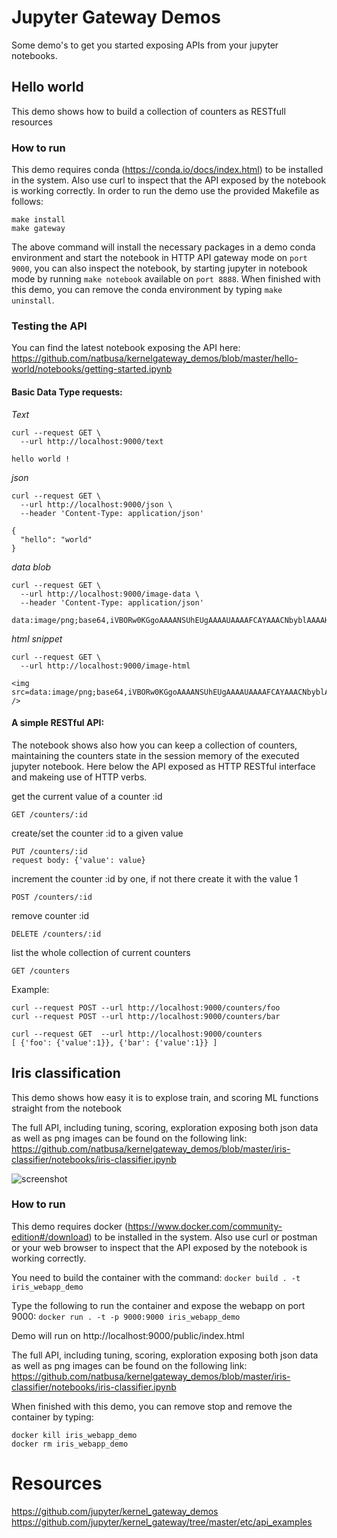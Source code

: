 # Jupyter Gateway Demos

Some demo's to get you started exposing APIs from your jupyter notebooks.

## Hello world

This demo shows how to build a collection of counters as RESTfull resources

### How to run

This demo requires conda (https://conda.io/docs/index.html) to be installed in the system. Also use curl to inspect that the API exposed by the notebook is working correctly. In order to run the demo use the provided Makefile as follows:

```
make install
make gateway
```
The above command will install the necessary packages in a demo conda environment and start the notebook in HTTP API gateway mode on `port 9000`, you can also inspect the notebook, by starting jupyter in notebook mode by running `make notebook` available on `port 8888`. When finished with this demo, you can remove the conda environment by typing `make uninstall`.

### Testing the API

You can find the latest notebook exposing the API here:  
https://github.com/natbusa/kernelgateway_demos/blob/master/hello-world/notebooks/getting-started.ipynb

#### Basic Data Type requests:

*Text*

```
curl --request GET \
  --url http://localhost:9000/text 
```
```
hello world !
```

*json*
```
curl --request GET \
  --url http://localhost:9000/json \
  --header 'Content-Type: application/json'
```
```
{
  "hello": "world"
}
```

*data blob*
```
curl --request GET \
  --url http://localhost:9000/image-data \
  --header 'Content-Type: application/json'
```
```
data:image/png;base64,iVBORw0KGgoAAAANSUhEUgAAAAUAAAAFCAYAAACNbyblAAAAHElEQVQI12P4//8/w38GIAXDIBKE0DHxgljNBAAO9TXL0Y4OHwAAAABJRU5ErkJggg==
```

*html snippet*
```
curl --request GET \
  --url http://localhost:9000/image-html
```
```
<img src=data:image/png;base64,iVBORw0KGgoAAAANSUhEUgAAAAUAAAAFCAYAAACNbyblAAAAHElEQVQI12P4//8/w38GIAXDIBKE0DHxgljNBAAO9TXL0Y4OHwAAAABJRU5ErkJggg== />
```

#### A simple RESTful API:

The notebook shows also how you can keep a collection of counters, maintaining the counters state in the session memory of the executed jupyter notebook. Here below the API exposed as HTTP RESTful interface and makeing use of HTTP verbs.

get the current value of a counter :id
```
GET /counters/:id
```

create/set the counter :id to a given value
```
PUT /counters/:id
request body: {'value': value}
```

increment the counter :id by one, if not there create it with the value 1
```
POST /counters/:id
```

remove counter :id  
```
DELETE /counters/:id
```

list the whole collection of current counters
```
GET /counters
```

Example:
```
curl --request POST --url http://localhost:9000/counters/foo
curl --request POST --url http://localhost:9000/counters/bar

curl --request GET  --url http://localhost:9000/counters
[ {'foo': {'value':1}}, {'bar': {'value':1}} ]
```


## Iris classification

This demo shows how easy it is to explose train, and scoring ML functions straight from the notebook

The full API, including tuning, scoring, exploration exposing both json data as well as png images can be found on the following link:   
https://github.com/natbusa/kernelgateway_demos/blob/master/iris-classifier/notebooks/iris-classifier.ipynb

![screenshot](https://raw.githubusercontent.com/natbusa/kernelgateway_demos/master/media/screenshot.png)

### How to run

This demo requires docker (https://www.docker.com/community-edition#/download) to be installed in the system. Also use curl or postman or your web browser to inspect that the API exposed by the notebook is working correctly.

You need to build the container with the command:
```docker build . -t iris_webapp_demo```

Type the following to run the container and expose the webapp on port 9000:
```docker run . -t -p 9000:9000 iris_webapp_demo```

Demo will run on http://localhost:9000/public/index.html  

The full API, including tuning, scoring, exploration exposing both json data as well as png images can be found on the following link:   
https://github.com/natbusa/kernelgateway_demos/blob/master/iris-classifier/notebooks/iris-classifier.ipynb

When finished with this demo, you can remove stop and remove the container by typing:
```
docker kill iris_webapp_demo
docker rm iris_webapp_demo
```

# Resources

https://github.com/jupyter/kernel_gateway_demos  
https://github.com/jupyter/kernel_gateway/tree/master/etc/api_examples
